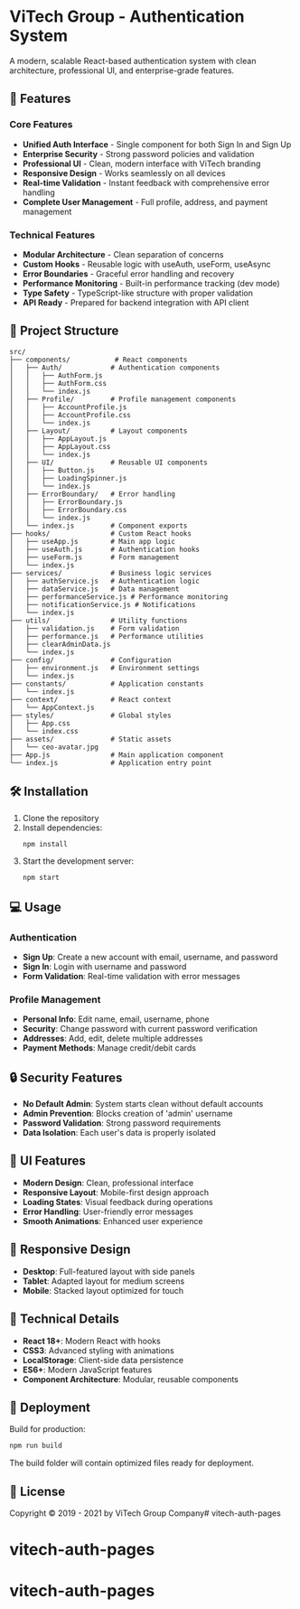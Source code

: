 # ViTech Group - Authentication System

A modern, scalable React-based authentication system with clean architecture, professional UI, and enterprise-grade features.

## 🚀 Features

### Core Features
- **Unified Auth Interface** - Single component for both Sign In and Sign Up
- **Enterprise Security** - Strong password policies and validation
- **Professional UI** - Clean, modern interface with ViTech branding
- **Responsive Design** - Works seamlessly on all devices
- **Real-time Validation** - Instant feedback with comprehensive error handling
- **Complete User Management** - Full profile, address, and payment management

### Technical Features
- **Modular Architecture** - Clean separation of concerns
- **Custom Hooks** - Reusable logic with useAuth, useForm, useAsync
- **Error Boundaries** - Graceful error handling and recovery
- **Performance Monitoring** - Built-in performance tracking (dev mode)
- **Type Safety** - TypeScript-like structure with proper validation
- **API Ready** - Prepared for backend integration with API client

## 📁 Project Structure

```
src/
├── components/           # React components
│   ├── Auth/            # Authentication components
│   │   ├── AuthForm.js
│   │   ├── AuthForm.css
│   │   └── index.js
│   ├── Profile/         # Profile management components
│   │   ├── AccountProfile.js
│   │   ├── AccountProfile.css
│   │   └── index.js
│   ├── Layout/          # Layout components
│   │   ├── AppLayout.js
│   │   ├── AppLayout.css
│   │   └── index.js
│   ├── UI/              # Reusable UI components
│   │   ├── Button.js
│   │   ├── LoadingSpinner.js
│   │   └── index.js
│   ├── ErrorBoundary/   # Error handling
│   │   ├── ErrorBoundary.js
│   │   ├── ErrorBoundary.css
│   │   └── index.js
│   └── index.js         # Component exports
├── hooks/               # Custom React hooks
│   ├── useApp.js        # Main app logic
│   ├── useAuth.js       # Authentication hooks
│   ├── useForm.js       # Form management
│   └── index.js
├── services/            # Business logic services
│   ├── authService.js   # Authentication logic
│   ├── dataService.js   # Data management
│   ├── performanceService.js # Performance monitoring
│   ├── notificationService.js # Notifications
│   └── index.js
├── utils/               # Utility functions
│   ├── validation.js    # Form validation
│   ├── performance.js   # Performance utilities
│   ├── clearAdminData.js
│   └── index.js
├── config/              # Configuration
│   ├── environment.js   # Environment settings
│   └── index.js
├── constants/           # Application constants
│   └── index.js
├── context/             # React context
│   └── AppContext.js
├── styles/              # Global styles
│   ├── App.css
│   └── index.css
├── assets/              # Static assets
│   └── ceo-avatar.jpg
├── App.js               # Main application component
└── index.js             # Application entry point
```

## 🛠️ Installation

1. Clone the repository
2. Install dependencies:
   ```bash
   npm install
   ```
3. Start the development server:
   ```bash
   npm start
   ```

## 💻 Usage

### Authentication
- **Sign Up**: Create a new account with email, username, and password
- **Sign In**: Login with username and password
- **Form Validation**: Real-time validation with error messages

### Profile Management
- **Personal Info**: Edit name, email, username, phone
- **Security**: Change password with current password verification
- **Addresses**: Add, edit, delete multiple addresses
- **Payment Methods**: Manage credit/debit cards

## 🔒 Security Features

- **No Default Admin**: System starts clean without default accounts
- **Admin Prevention**: Blocks creation of 'admin' username
- **Password Validation**: Strong password requirements
- **Data Isolation**: Each user's data is properly isolated

## 🎨 UI Features

- **Modern Design**: Clean, professional interface
- **Responsive Layout**: Mobile-first design approach
- **Loading States**: Visual feedback during operations
- **Error Handling**: User-friendly error messages
- **Smooth Animations**: Enhanced user experience

## 📱 Responsive Design

- **Desktop**: Full-featured layout with side panels
- **Tablet**: Adapted layout for medium screens
- **Mobile**: Stacked layout optimized for touch

## 🔧 Technical Details

- **React 18+**: Modern React with hooks
- **CSS3**: Advanced styling with animations
- **LocalStorage**: Client-side data persistence
- **ES6+**: Modern JavaScript features
- **Component Architecture**: Modular, reusable components

## 🚀 Deployment

Build for production:
```bash
npm run build
```

The build folder will contain optimized files ready for deployment.

## 📄 License

Copyright © 2019 - 2021 by ViTech Group Company# vitech-auth-pages
# vitech-auth-pages
# vitech-auth-pages

